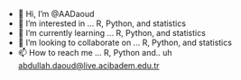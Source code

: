 - 👋 Hi, I’m @AADaoud
- 👀 I’m interested in ... R, Python, and statistics
- 🌱 I’m currently learning ... R, Python, and statistics
- 💞️ I’m looking to collaborate on ... R, Python, and statistics
- 📫 How to reach me ... R, Python and.. uh abdullah.daoud@live.acibadem.edu.tr

<!---
AADaoud/AADaoud is a ✨ special ✨ repository because its `README.md` (this file) appears on your GitHub profile.
You can click the Preview link to take a look at your changes.
--->
